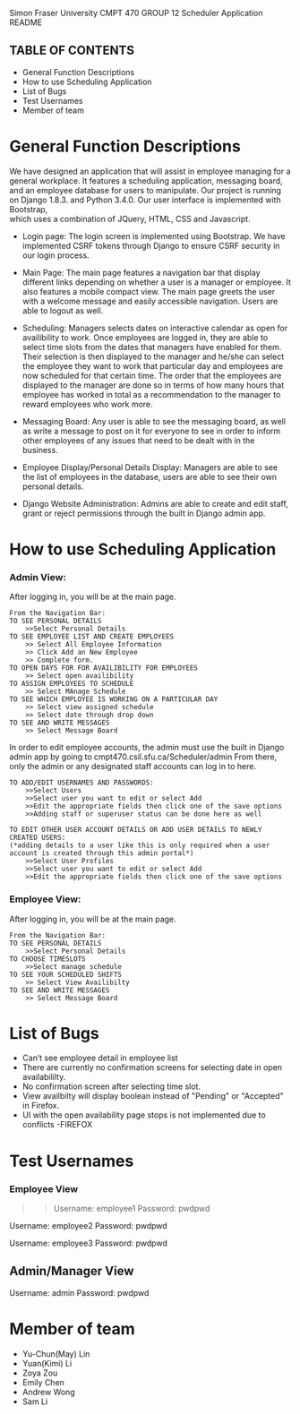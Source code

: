 Simon Fraser University CMPT 470 GROUP 12 
Scheduler Application README

## TABLE OF CONTENTS		
- General Function Descriptions		
- How to use Scheduling Application		
- List of Bugs		
- Test Usernames		
- Member of team

# General Function Descriptions
We have designed an application that will assist in employee managing for a general workplace. 
It features a scheduling application, messaging board, and an employee database for users to manipulate. 
Our project is running on Django 1.8.3. and Python 3.4.0.  Our user interface is implemented with Bootstrap,  
which uses a combination of JQuery, HTML, CSS and Javascript. 

- Login page:
The login screen is implemented using Bootstrap. We have implemented CSRF 
tokens through Django to ensure CSRF security in our login process.

- Main Page: 
The main page  features a navigation bar that display different links depending 
on whether a user is a manager or employee. It also features a mobile compact view.
The main page greets the user with a welcome message and easily accessible navigation. 
Users are able to logout as well. 

- Scheduling:
Managers selects dates on interactive calendar as open for availibility to work. 
Once employees are logged in, they are able to select time slots from the dates
that managers have enabled for them. Their selection is then displayed to the manager and he/she can
select the employee they want to work that particular day and employees are now scheduled for that certain time.
The order that the employees are displayed to the manager are done so in terms of how many hours that employee has
worked in total as a recommendation to the manager to reward employees who work more. 

- Messaging Board:
Any user is able to see the messaging board, as well as write a message to post on it 
for everyone to see in order to inform other employees of any issues that need to be dealt with in the business.


- Employee Display/Personal Details Display:
Managers are able to see the list of employees in the database, users are able to 
see their own personal details.

- Django Website Administration:
Admins are able to create and edit staff, grant or reject permissions through the built in Django admin app.


# How to use Scheduling Application

### Admin View:
After logging in, you will be at the main page.

	From the Navigation Bar: 
	TO SEE PERSONAL DETAILS
		>>Select Personal Details
	TO SEE EMPLOYEE LIST AND CREATE EMPLOYEES
		>> Select All Employee Information
		>> Click Add an New Employee
		>> Complete form.
	TO OPEN DAYS FOR FOR AVAILIBILITY FOR EMPLOYEES
		>> Select open availibility
	TO ASSIGN EMPLOYEES TO SCHEDULE
		>> Select MAnage Schedule
	TO SEE WHICH EMPLOYEE IS WORKING ON A PARTICULAR DAY
		>> Select view assigned schedule
		>> Select date through drop down 
	TO SEE AND WRITE MESSAGES
		>> Select Message Board

In order to edit employee accounts, the admin must use the built in Django admin app by going to cmpt470.csil.sfu.ca/Scheduler/admin
From there, only the admin or any designated staff accounts can log in to here.

	TO ADD/EDIT USERNAMES AND PASSWORDS:
		>>Select Users
		>>Select user you want to edit or select Add
		>>Edit the appropriate fields then click one of the save options
		>>Adding staff or superuser status can be done here as well

	TO EDIT OTHER USER ACCOUNT DETAILS OR ADD USER DETAILS TO NEWLY CREATED USERS:
	(*adding details to a user like this is only required when a user account is created through this admin portal*)
		>>Select User Profiles
		>>Select user you want to edit or select Add
		>>Edit the appropriate fields then click one of the save options
	

### Employee View:
 After logging in, you will be at the main page.
 
	From the Navigation Bar: 
	TO SEE PERSONAL DETAILS
		>>Select Personal Details
	TO CHOOSE TIMESLOTS
		>>Select manage schedule
	TO SEE YOUR SCHEDULED SHIFTS
		>> Select View Availibilty 
	TO SEE AND WRITE MESSAGES
		>> Select Message Board


# List of Bugs
- Can’t see employee detail in employee list
- There are currently no confirmation screens  for selecting date in open availabililty.
- No confirmation screen after selecting time slot.
- View availbilty will display boolean instead of "Pending" or "Accepted" in Firefox.
- UI with the open availability page stops is not implemented due to conflicts
-FIREFOX

# Test Usernames
### Employee View
>> Username: employee1
>> Password: pwdpwd

Username: employee2
Password: pwdpwd

Username: employee3
Password: pwdpwd

## Admin/Manager View
Username: admin
Password: pwdpwd


# Member of team
- Yu-Chun(May) Lin
- Yuan(Kimi) Li
- Zoya Zou
- Emily Chen
- Andrew Wong
- Sam Li

